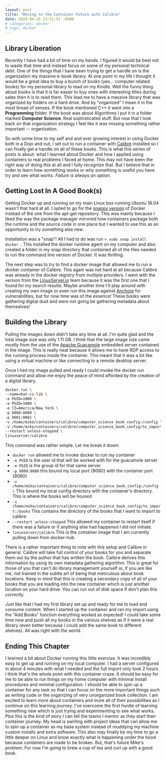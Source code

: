 ```yaml
---
layout: post
title: "Moving to the Container Future with Calibre"
date: 2020-04-26 13:51:51 -0500
# categories: docker
# tags: docker
---
```

## Library Liberation

Recently I have had a bit of time on my hands. I figured it would be best not to waste that time and instead focus on some of my personal technical debt. One of the things that I have been trying to get a handle on is the organization my massive e-book library. At one point in my life I thought it would be a great idea to buy a bunch of books (yes... computer related books) for my personal library to read on my Kindle. Well the funny thing about books is that it is far easier to buy ones with interesting titles during sales then it is to read them. This lead me to have a massive library that was organized by folders on a hard drive. And by "organized" I mean it in the most broad of senses. If the book mentioned C++ it went into a **Programming** folder. If the book was about Algorithms I put it in a folder marked **Computer Science**. Real sophisticated stuff. But now that I look back on that organization strategy I feel like it was missing something rather important -- organization.

So with some time to my self and and ever growing interest in using Docker both in a Dojo and out, I set out to run a container with [Calibre](https://calibre-ebook.com/) installed so I can finally get a handle on all of these books. This is what this series of posts is about: what I learned about Docker and how I applied using containers to real problems I faced at home. This may not have been the right way of doing this at all and I fully recognize that. But I believe that in order to learn how something works or why something is useful you have try and see what works. *Failure is always an option*.

## Getting Lost In A Good Book(s)

Getting Docker up and running on my main Linux box running Ubuntu 18.04 wasn't that hard at all. I opted to go for the [snappy version](https://snapcraft.io/docker) of Docker instead of the one from the apt-get repository. This was mainly because I liked the way the package manager mirrored how containers package both the runtime and the source code in one place but I wanted to use this as an opportunity to try something else new.

Installation was a "snap"! All I had to do was run ```> sudo snap install docker ```. This installed the docker runtime agent on my computer and also created a folder in my snap directory that contained all of the files needed to run the command line version of Docker. It was thrilling.

The next step was to try to find a docker image that allowed me to run a docker container of Calibre. This again was not hard at all because Calibre was already in the docker registry from multiple providers. I went with the version from the [LinuxServer.io](https://hub.docker.com/r/linuxserver/calibre) team because it was the first one that I found for my search results. Maybe another time I'll play around with creating my own image or even run this image against [Anchore](https://anchore.com/opensource/) for vulnerabilities, but for now time was of the essence! These books were gathering digital dust and were not going be gathering metadata about themselves!

## Building the Library

Pulling the images down didn't take any time at all. I'm quite glad and the total image size was only 1.11 GB. I think that the large image size came mostly from the use of the [Apache Guacamole](https://guacamole.apache.org/) embedded server contained in the image. This is really neat because it allows me to have RDP access to the running process inside the container. This meant that it was a lot like using a virtual machine or like connecting to a remote desktop server.

Once I had my image pulled and ready I could invoke the docker run command and allow me enjoy the peace of mind afforded by the creation of a digital library.

``` bash
docker run \
--name=bat-cs-lib \
-e PUID=1000 \
-e PGID=1000 \
-e TZ=America/New York \
-p 8080:8080 \
-p 8081:8081 \
-v /home/mike/containers/calibre/computer_science_book_config:/config \
-v /home/mike/containers/calibre/computer_science_book_config/to_import:/books
--restart unless-stopped \
linuxserver/calibre
```

This command was rather simple. Let me break it down:

- ``` docker run ``` allowed me to invoke docker to run my container
- ``` -e PUID ``` is the user id that will be worked with for the guacamole server
- ``` -e PGID ``` is the group id for that same server
- ``` -p 8080:8080 ``` this bound my local port {8080} with the container port {8080}
- ``` -v /home/mike/containers/calibre/computer_science_book_config:/config \ ``` This bound my local config directory with the container's directory. This is where the books will be housed
- ``` -v /home/mike/containers/calibre/computer_science_book_config/to_import:/books ``` This contains the directory of the books that I want to import to calibre
- ``` --restart unless-stopped ``` This allowed my container to restart itself if there was a failure or if anything else had happened I did not initiate.
- ``` linuxserver/calibre ``` This is the container image that I am currently pulling down from docker-hub.

There is a rather important thing to note with this setup and Calibre in general. Calibre will take full control of your books for you and separate them out by the author that has written the book. Calibre derives this information by using its own metadata gathering algorithm. This is great for those of you that can't do library management yourself or, if you are like me, not trained in the subtle art of being that meticulous about book locations. Keep in mind that this is creating a secondary copy of all of your books that you are loading into the new container which is just another location on your hard drive. You can run out of disk space if don't plan this correctly.

Just like that I had my first library set up and ready for me to load and consume content. When I started up the container and ran my import using the "Add Books" function everything worked as expected! I could take some time now and push all my books in the various shelves as if it were a real library (even better because I could add the same book to different shelves). All was right with the world.

## Ending This Chapter

I learned a bit about Docker running this little exercise. It was incredibly easy to get up and running on my local computer. I had a server configured in about 4 minutes with what I needed and the full import only took 2 hours. I think that's the whole point with this container craze. It should be easy for me to be able to run things on my home computer with minimal install procedures and minimal configuration. I should be able to spin up a container for any task so that I can focus on the more important things such as writing code or the organizing of very unorganized book collection. I am excited to learn more about containers and more all of their possibilities as I continue on this learning journey. I've overcome the first hurdle of learning something new which is just trying and experimenting to see what works. Plus this is the kind of story I can tell the teams I mentor as they start their container journey. My head is swirling with project ideas that can allow me to spin up a container as my base system instead of muddying my machine custom installs and extra software. This also may finally be my time to go a little deeper on Linux and know exactly what is happening under the hood because containers are made to be broken. But, that's future Mike's problem. For now I'm going to brew a cup of tea and curl up with a good book.
